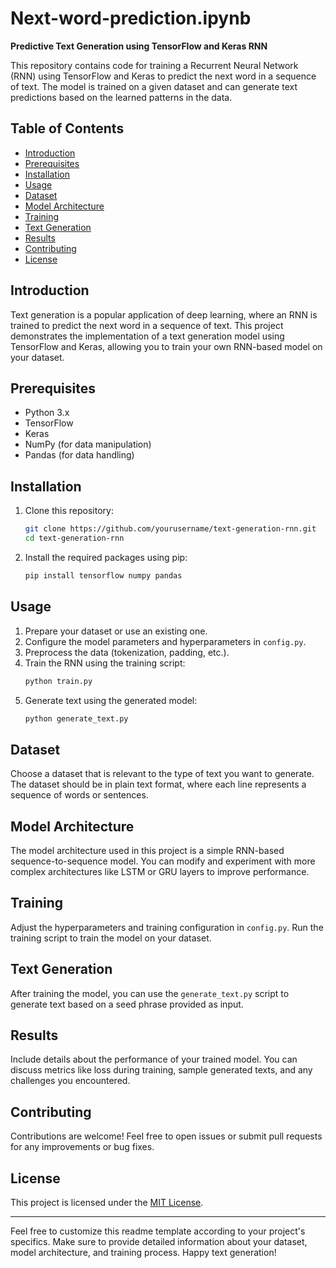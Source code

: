 # Next-word-prediction.ipynb
**Predictive Text Generation using TensorFlow and Keras RNN**

This repository contains code for training a Recurrent Neural Network (RNN) using TensorFlow and Keras to predict the next word in a sequence of text. The model is trained on a given dataset and can generate text predictions based on the learned patterns in the data.

## Table of Contents

- [Introduction](#introduction)
- [Prerequisites](#prerequisites)
- [Installation](#installation)
- [Usage](#usage)
- [Dataset](#dataset)
- [Model Architecture](#model-architecture)
- [Training](#training)
- [Text Generation](#text-generation)
- [Results](#results)
- [Contributing](#contributing)
- [License](#license)

## Introduction

Text generation is a popular application of deep learning, where an RNN is trained to predict the next word in a sequence of text. This project demonstrates the implementation of a text generation model using TensorFlow and Keras, allowing you to train your own RNN-based model on your dataset.

## Prerequisites

- Python 3.x
- TensorFlow
- Keras
- NumPy (for data manipulation)
- Pandas (for data handling)

## Installation

1. Clone this repository:
   ```bash
   git clone https://github.com/yourusername/text-generation-rnn.git
   cd text-generation-rnn
   ```

2. Install the required packages using pip:
   ```bash
   pip install tensorflow numpy pandas
   ```

## Usage

1. Prepare your dataset or use an existing one.
2. Configure the model parameters and hyperparameters in `config.py`.
3. Preprocess the data (tokenization, padding, etc.).
4. Train the RNN using the training script:
   ```bash
   python train.py
   ```
5. Generate text using the generated model:
   ```bash
   python generate_text.py
   ```

## Dataset

Choose a dataset that is relevant to the type of text you want to generate. The dataset should be in plain text format, where each line represents a sequence of words or sentences.

## Model Architecture

The model architecture used in this project is a simple RNN-based sequence-to-sequence model. You can modify and experiment with more complex architectures like LSTM or GRU layers to improve performance.

## Training

Adjust the hyperparameters and training configuration in `config.py`. Run the training script to train the model on your dataset.

## Text Generation

After training the model, you can use the `generate_text.py` script to generate text based on a seed phrase provided as input.

## Results

Include details about the performance of your trained model. You can discuss metrics like loss during training, sample generated texts, and any challenges you encountered.

## Contributing

Contributions are welcome! Feel free to open issues or submit pull requests for any improvements or bug fixes.

## License

This project is licensed under the [MIT License](LICENSE).

---

Feel free to customize this readme template according to your project's specifics. Make sure to provide detailed information about your dataset, model architecture, and training process. Happy text generation!
